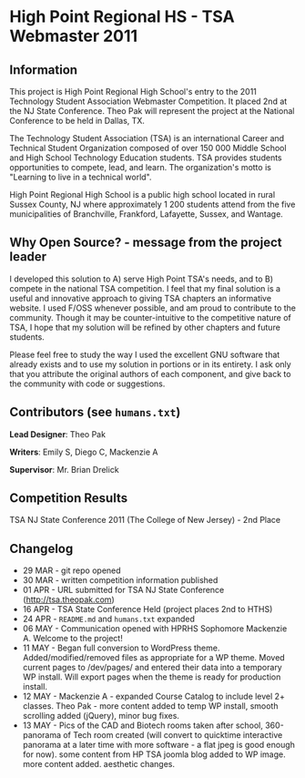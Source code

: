 # High Point Regional HS - TSA Webmaster 2011

## Information
This project is High Point Regional High School's entry to the 2011 Technology Student Association Webmaster Competition. It placed 2nd at the NJ State Conference. Theo Pak will represent the project at the National Conference to be held in Dallas, TX.

The Technology Student Association (TSA) is an international Career and Technical Student Organization composed of over 150 000 Middle School and High School Technology Education students. TSA provides students opportunities to compete, lead, and learn. The organization's motto is "Learning to live in a technical world".

High Point Regional High School is a public high school located in rural Sussex County, NJ where approximately 1 200 students attend from the five municipalities of Branchville, Frankford, Lafayette, Sussex, and Wantage.

## Why Open Source? - message from the project leader
I developed this solution to A) serve High Point TSA's needs, and to B) compete in the national TSA competition. I feel that my final solution is a useful and innovative approach to giving TSA chapters an informative website. I used F/OSS whenever possible, and am proud to contribute to the community. Though it may be counter-intuitive to the competitive nature of TSA, I hope that my solution will be refined by other chapters and future students.

Please feel free to study the way I used the excellent GNU software that already exists and to use my solution in portions or in its entirety. I ask only that you attribute the original authors of each component, and give back to the community with code or suggestions.

## Contributors (see `humans.txt`)
**Lead Designer**: Theo Pak

**Writers**: Emily S, Diego C, Mackenzie A

**Supervisor**: Mr. Brian Drelick

## Competition Results
TSA NJ State Conference 2011 (The College of New Jersey) - 2nd Place

## Changelog
* 29 MAR - git repo opened
* 30 MAR - written competition information published
* 01 APR - URL submitted for TSA NJ State Conference (http://tsa.theopak.com)
* 16 APR - TSA State Conference Held (project places 2nd to HTHS)
* 24 APR - `README.md` and `humans.txt` expanded
* 06 MAY - Communication opened with HPRHS Sophomore Mackenzie A. Welcome to the project!
* 11 MAY - Began full conversion to WordPress theme. Added/modified/removed files as appropriate for a WP theme. Moved current pages to /dev/pages/ and entered their data into a temporary WP install. Will export pages when the theme is ready for production install.
* 12 MAY - Mackenzie A - expanded Course Catalog to include level 2+ classes. Theo Pak - more content added to temp WP install, smooth scrolling added (jQuery), minor bug fixes.
* 13 MAY - Pics of the CAD and Biotech rooms taken after school, 360-panorama of Tech room created (will convert to quicktime interactive panorama at a later time with more software - a flat jpeg is good enough for now). some content from HP TSA joomla blog added to WP image. more content added. aesthetic changes.